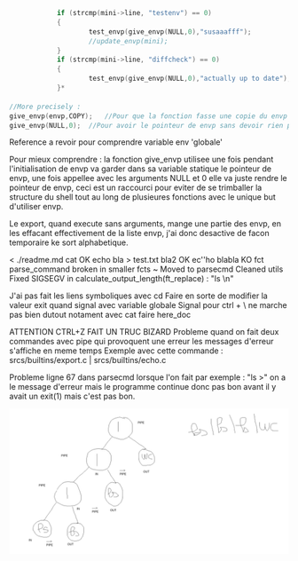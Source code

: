 ```c
			if (strcmp(mini->line, "testenv") == 0)
			{
					test_envp(give_envp(NULL,0),"susaaafff");
					//update_envp(mini);
			}
			if (strcmp(mini->line, "diffcheck") == 0)
			{
					test_envp(give_envp(NULL,0),"actually up to date");
			}*

//More precisely :
give_envp(envp,COPY);	//Pour que la fonction fasse une copie du envp que t'as fourni et retourne son pointeur, cette fct est utilisee lors de l'initialisation de mini->envp.
give_envp(NULL,0);	//Pour avoir le pointeur de envp sans devoir rien passer.
```
Reference a revoir pour comprendre variable env 'globale'

Pour mieux comprendre : la fonction give_envp utilisee une fois pendant l'initialisation de envp va garder dans sa variable statique le pointeur de envp,
une fois appellee avec les arguments NULL et 0 elle va juste rendre le pointeur de envp, ceci est un raccourci pour eviter de se trimballer la structure du shell tout au long de plusieures fonctions avec le  unique but d'utiliser envp.

Le export, quand execute sans arguments, mange une partie des envp, en les effacant effectivement de la liste envp, j'ai donc desactive de facon temporaire ke sort alphabetique.

< ./readme.md cat OK
echo bla > test.txt bla2 OK
ec''ho blabla KO
fct parse_command broken in smaller fcts
~ Moved to parsecmd
Cleaned utils
Fixed SIGSEGV in calculate_output_length(ft_replace) : "ls \n"

J'ai pas fait les liens symboliques avec cd
Faire en sorte de modifier la valeur exit quand signal avec variable globale
Signal pour ctrl + \ ne marche pas bien dutout notament avec cat
faire here_doc

ATTENTION CTRL+Z FAIT UN TRUC BIZARD
Probleme quand on fait deux commandes avec pipe qui provoquent une erreur les messages d'erreur s'affiche en meme temps
Exemple avec cette commande : srcs/builtins/export.c | srcs/builtins/echo.c

Probleme ligne 67 dans parsecmd lorsque l'on fait par exemple : "ls >" on a le message d'erreur mais le programme continue donc pas bon
avant il y avait un exit(1) mais c'est pas bon.

![alt text](<Screenshot from 2024-06-19 19-27-15.png>)